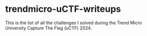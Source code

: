 # trendmicro-uCTF-writeups
This is the list of all the challenges I solved during the Trend Micro University Capture The Flag (uCTF) 2024.
